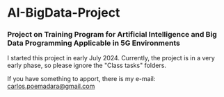# AI-BigData-Project

### Project on Training Program for Artificial Intelligence and Big Data Programming Applicable in 5G Environments

I started this project in early July 2024. Currently, the project is in a very early phase, so please ignore the "Class tasks" folders. 

If you have something to apport, there is my e-mail: carlos.poemadara@gmail.com

